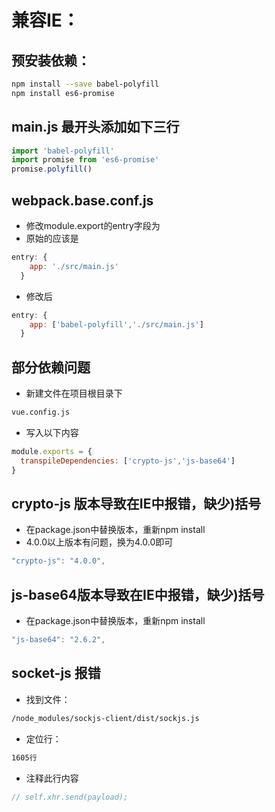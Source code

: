 # 兼容IE：
## 预安装依赖：
```bash
npm install --save babel-polyfill
npm install es6-promise
```

## main.js 最开头添加如下三行
```js
import 'babel-polyfill'
import promise from 'es6-promise'
promise.polyfill()
```

## webpack.base.conf.js
- 修改module.export的entry字段为
- 原始的应该是
```js
entry: {
    app: './src/main.js'
  }
```
- 修改后
```js
entry: {
    app: ['babel-polyfill','./src/main.js']
  }
```

## 部分依赖问题
- 新建文件在项目根目录下
```bash
vue.config.js
```
- 写入以下内容
```js
module.exports = {
  transpileDependencies: ['crypto-js','js-base64']
}
```

## crypto-js 版本导致在IE中报错，缺少)括号
- 在package.json中替换版本，重新npm install
- 4.0.0以上版本有问题，换为4.0.0即可
```js
"crypto-js": "4.0.0",
```


## js-base64版本导致在IE中报错，缺少)括号
- 在package.json中替换版本，重新npm install
```js
"js-base64": "2.6.2",
```


## socket-js 报错
- 找到文件：
```bash
/node_modules/sockjs-client/dist/sockjs.js
```
- 定位行：
```bash
1605行
```
- 注释此行内容
```js
// self.xhr.send(payload);
```
